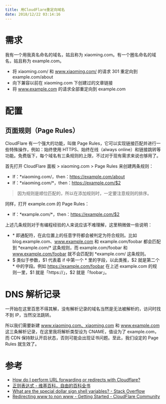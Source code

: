 ```yaml
---
title: 用CloudFlare重定向域名
date: 2018/12/22 03:14:16
---
```

# 需求
我有一个用我真名命名的域名，姑且称为 xiaoming.com。有一个圈名命名的域名，姑且称为 example.com。
- 将 xiaoming.com/ 和 www.xiaoming.com/ 的请求 301 重定向到 example.com/about
- 向下兼容以前在 xiaoming.com 下创建过的文章链接
- 将 www.example.com 的请求全部重定向到 example.com
<!--more-->

# 配置
## 页面规则（Page Rules）
CloudFlare 有一个强大的功能，叫做 Page Rules，它可以实现链接匹配并进行一些特殊操作，例如：始终使用 HTTPS、始终在线（always online）和链接跳转等功能。免费版下，每个域名有三条规则的上限，不过对于现有需求来说也够用了。

首先打开 CloudFlare 面板 > xiaoming.com > Page Rules 来创建两条规则：

- If：\*xiaoming.com/，then：https://example.com/about
- If：\*xiaoming.com/\*，then：https://example.com/$2

> 因为规则是顺位匹配的，所以在添加规则时，一定要注意规则的排序。

同样，打开 example.com 的 Page Rules：
- If：\*example.com/\*，then：https://example.com/$2

上述几条规则对于有编程经验的人来说应该不难理解，这里稍微做一些说明：
- \* 即通配符，在此位置上的任意字符都会被判定为符合规则。比如 blog.example.com、www.example.com 和 example.com/foobar 都会匹配到 \*example.com/\* 这条规则，而 example.com/foobar 和 www.example.com/foobar 就不会匹配到 \*example.com/ 这条规则。
- $ 类似于参数，\$1 代表着 if 中第一个 * 里的字段，以此类推，\$2 就是第二个 \* 中的字段。例如 https://example.com/foobar 在上述 example.com 的规则一里，\$1 就是「https://」，\$2 就是「foobar」。

# DNS 解析记录
一开始在这里百思不得其解，没有解析记录的域名当然是无法被解析的，访问时找不到 IP，当然没法跳转。

所以我们需要新建 www.xiaoming.com、xiaoming.com 和 www.example.com 这三条解析记录，在这里我将解析类型设为 CNAME，值设为了 example.com，而 CDN 保持默认开启状态，否则可能会出现证书问题。至此，我们设定的 Page Rules 就生效了。

# 参考
- [How do I perform URL forwarding or redirects with Cloudflare?](https://support.cloudflare.com/hc/en-us/articles/200172286-How-do-I-perform-URL-forwarding-or-redirects-with-Cloudflare)
- [正则表达式 - 维基百科，自由的百科全书](https://zh.wikipedia.org/zh-cn/正则表达式)
- [What are the special dollar sign shell variables? - Stack Overflow](https://stackoverflow.com/questions/5163144/what-are-the-special-dollar-sign-shell-variables)
- [Redirecting www to non www - Getting Started - CloudFlare Community](https://community.cloudflare.com/t/redirecting-www-to-non-www/2949/24)
